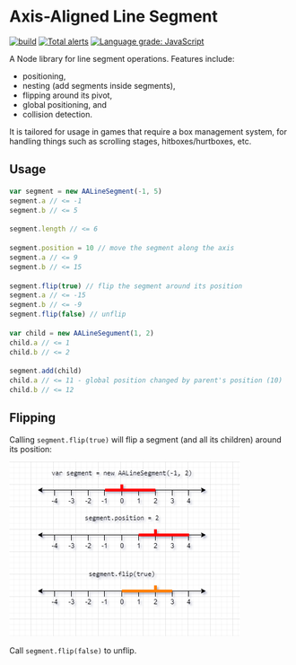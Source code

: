 # Axis-Aligned Line Segment

[![build](https://github.com/dimensionalpocket/aa-line-segment-js/actions/workflows/node.js.yml/badge.svg)](https://github.com/dimensionalpocket/aa-line-segment-js/actions/workflows/node.js.yml) [![Total alerts](https://img.shields.io/lgtm/alerts/g/dimensionalpocket/aa-line-segment-js.svg)](https://lgtm.com/projects/g/dimensionalpocket/aa-line-segment-js/alerts/) [![Language grade: JavaScript](https://img.shields.io/lgtm/grade/javascript/g/dimensionalpocket/aa-line-segment-js.svg)](https://lgtm.com/projects/g/dimensionalpocket/aa-line-segment-js/context:javascript)

A Node library for line segment operations. Features include:

* positioning,
* nesting (add segments inside segments),
* flipping around its pivot,
* global positioning, and
* collision detection.

It is tailored for usage in games that require a box management system, for handling things such as scrolling stages, hitboxes/hurtboxes, etc.

## Usage

```js
var segment = new AALineSegment(-1, 5)
segment.a // <= -1
segment.b // <= 5

segment.length // <= 6

segment.position = 10 // move the segment along the axis
segment.a // <= 9
segment.b // <= 15

segment.flip(true) // flip the segment around its position
segment.a // <= -15
segment.b // <= -9
segment.flip(false) // unflip

var child = new AALineSegument(1, 2)
child.a // <= 1
child.b // <= 2

segment.add(child)
child.a // <= 11 - global position changed by parent's position (10)
child.b // <= 12
```

## Flipping

Calling `segment.flip(true)` will flip a segment (and all its children) around its position:

![Flipping](https://raw.githubusercontent.com/dimensionalpocket/docs/main/draw.io/aa-line-segment.png)

Call `segment.flip(false)` to unflip.
